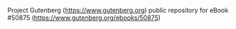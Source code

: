 Project Gutenberg (https://www.gutenberg.org) public repository for
eBook #50875 (https://www.gutenberg.org/ebooks/50875)
